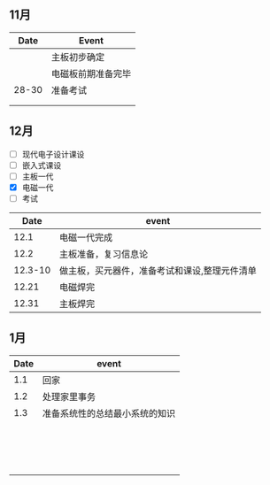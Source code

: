 ## 11月

| Date  | Event              |
| ----- | ------------------ |
|       | 主板初步确定       |
|       | 电磁板前期准备完毕 |
| 28-30 | 准备考试           |
|       |                    |
|       |                    |

## 12月

- [ ] 现代电子设计课设
- [ ] 嵌入式课设
- [ ] 主板一代
- [x] 电磁一代
- [ ] 考试

| Date    | event                                         |
| ------- | --------------------------------------------- |
| 12.1    | 电磁一代完成                                  |
| 12.2    | 主板准备，复习信息论                          |
| 12.3-10 | 做主板，买元器件，准备考试和课设,整理元件清单 |
| 12.21   | 电磁焊完                                      |
| 12.31   | 主板焊完                                      |

## 1月

| Date | event                          |
| ---- | ------------------------------ |
| 1.1  | 回家                           |
| 1.2  | 处理家里事务                   |
| 1.3  | 准备系统性的总结最小系统的知识 |
|      |                                |
|      |                                |
|      |                                |
|      |                                |
|      |                                |
|      |                                |
|      |                                |
|      |                                |
|      |                                |
|      |                                |
|      |                                |
|      |                                |
|      |                                |
|      |                                |
|      |                                |
|      |                                |

